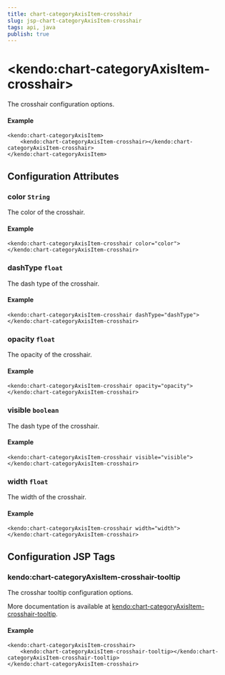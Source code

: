 ```yaml
---
title: chart-categoryAxisItem-crosshair
slug: jsp-chart-categoryAxisItem-crosshair
tags: api, java
publish: true
---
```


# \<kendo:chart-categoryAxisItem-crosshair\>

The crosshair configuration options.

#### Example
    <kendo:chart-categoryAxisItem>
        <kendo:chart-categoryAxisItem-crosshair></kendo:chart-categoryAxisItem-crosshair>
    </kendo:chart-categoryAxisItem>

## Configuration Attributes

### color `String`

The color of the crosshair.

#### Example
    <kendo:chart-categoryAxisItem-crosshair color="color">
    </kendo:chart-categoryAxisItem-crosshair>

### dashType `float`

The dash type of the crosshair.

#### Example
    <kendo:chart-categoryAxisItem-crosshair dashType="dashType">
    </kendo:chart-categoryAxisItem-crosshair>

### opacity `float`

The opacity of the crosshair.

#### Example
    <kendo:chart-categoryAxisItem-crosshair opacity="opacity">
    </kendo:chart-categoryAxisItem-crosshair>

### visible `boolean`

The dash type of the crosshair.

#### Example
    <kendo:chart-categoryAxisItem-crosshair visible="visible">
    </kendo:chart-categoryAxisItem-crosshair>

### width `float`

The width of the crosshair.

#### Example
    <kendo:chart-categoryAxisItem-crosshair width="width">
    </kendo:chart-categoryAxisItem-crosshair>


##  Configuration JSP Tags

### kendo:chart-categoryAxisItem-crosshair-tooltip

The crosshar tooltip configuration options.

More documentation is available at [kendo:chart-categoryAxisItem-crosshair-tooltip](chart/categoryaxisitem-crosshair-tooltip).

#### Example

    <kendo:chart-categoryAxisItem-crosshair>
        <kendo:chart-categoryAxisItem-crosshair-tooltip></kendo:chart-categoryAxisItem-crosshair-tooltip>
    </kendo:chart-categoryAxisItem-crosshair>

